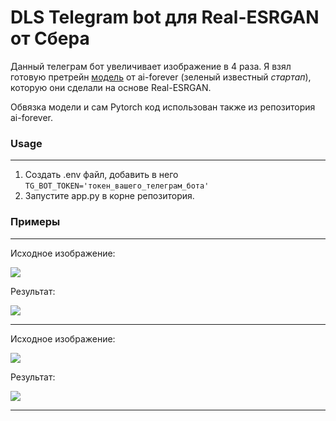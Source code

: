 # DLS Telegram bot для Real-ESRGAN от Сбера
Данный телеграм бот увеличивает изображение в 4 раза.
Я взял готовую претрейн [модель](https://github.com/ai-forever/Real-ESRGAN/tree/main) от ai-forever (зеленый известный *стартап*), которую они сделали на основе Real-ESRGAN. 

Обвязка модели и сам Pytorch код использован также из репозитория ai-forever.

### Usage

---
1. Создать .env файл, добавить в него `TG_BOT_TOKEN='токен_вашего_телеграм_бота'`
2. Запустите app.py в корне репозитория.


### Примеры

---

Исходное изображение:

![](inputs/lr_image.png)

Результат:

![](results/sr_image.png)

---

Исходное изображение:

![](inputs/lr_face.png)

Результат:

![](results/sr_face.png)

---
